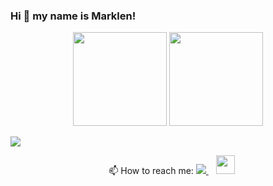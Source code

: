 ### Hi 👋 my name is Marklen!

<p align = 'center'>
 <a href="https://github-readme-stats.vercel.app/api?username=dzholdoshev&show_icons=true&count_private=true"><img height=150 src="https://github-readme-stats.vercel.app/api?username=dzholdoshev&show_icons=true&count_private=true" /></a>
<a href="https://github.com/dzholdoshev/github-readme-stats"><img height=150 src="https://github-readme-stats.vercel.app/api/top-langs/?username=dzholdoshev&layout=compact" /></a>
 </p>
 <a target="_blank" rel="noopener noreferrer nofollow" href="https://gpvc.arturio.dev/Dzholdoshev"><img src="https://gpvc.arturio.dev/Dzholdoshev"  style="max-width: 100%;"></a>
<p align='center'>
  &nbsp;&nbsp; 📫  How to reach me:
 


              
  <a href="https://www.linkedin.com/in/marklendzholdoshev/" target="_blank">
    <img src="https://img.shields.io/badge/linkedin-%230077B5.svg?&style=for-the-badge&logo=linkedin&logoColor=white" />
  </a>&nbsp;&nbsp;
 <a href="mailto:marklen86@gmail.com" target="_blank"><img height="30" src="https://img.shields.io/badge/-Gmail-D14836?style=flat-square&logo=Gmail&logoColor=white"></a>
</p>

 <p align='center'>

</p>

